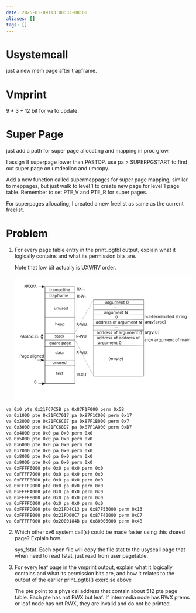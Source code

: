 ```yaml
---
date: 2025-01-09T13:00:33+08:00
aliases: []
tags: []
---
```


# Usystemcall

just a new mem page after trapframe.

# Vmprint

9 * 3 + 12 bit for va to update.

# Super Page

just add a path for super page allocating and mapping in proc grow.

I assign 8 superpage lower than PASTOP. use pa > SUPERPGSTART to find out super page on umdealloc and umcopy.

Add a new function called supermappages for super page mapping, similar to meppages, but just walk to level 1 to create new page for level 1 page table. Remember to set PTE_V and PTE_R for super pages.

For superpages allocating, I created a new freelist as same as the current freelist.

# Problem

1. For every page table entry in the print_pgtbl output, explain what it logically contains and what its permission bits are.

	Note that low bit actually is UXWRV order.

	![](attachments/processlayout.png)

```less
va 0x0 pte 0x21FC7C5B pa 0x87F1F000 perm 0x5B
va 0x1000 pte 0x21FC7017 pa 0x87F1C000 perm 0x17
va 0x2000 pte 0x21FC6C07 pa 0x87F1B000 perm 0x7
va 0x3000 pte 0x21FC68D7 pa 0x87F1A000 perm 0xD7
va 0x4000 pte 0x0 pa 0x0 perm 0x0
va 0x5000 pte 0x0 pa 0x0 perm 0x0
va 0x6000 pte 0x0 pa 0x0 perm 0x0
va 0x7000 pte 0x0 pa 0x0 perm 0x0
va 0x8000 pte 0x0 pa 0x0 perm 0x0
va 0x9000 pte 0x0 pa 0x0 perm 0x0
va 0xFFFF6000 pte 0x0 pa 0x0 perm 0x0
va 0xFFFF7000 pte 0x0 pa 0x0 perm 0x0
va 0xFFFF8000 pte 0x0 pa 0x0 perm 0x0
va 0xFFFF9000 pte 0x0 pa 0x0 perm 0x0
va 0xFFFFA000 pte 0x0 pa 0x0 perm 0x0
va 0xFFFFB000 pte 0x0 pa 0x0 perm 0x0
va 0xFFFFC000 pte 0x0 pa 0x0 perm 0x0
va 0xFFFFD000 pte 0x21FD4C13 pa 0x87F53000 perm 0x13
va 0xFFFFE000 pte 0x21FD00C7 pa 0x87F40000 perm 0xC7
va 0xFFFFF000 pte 0x2000184B pa 0x80006000 perm 0x4B
```

2. Which other xv6 system call(s) could be made faster using this shared page? Explain how.

	sys_fstat. Each open file will copy the file stat to the usyscall page that when need to read fstat, just read from user pagetable.

3. For every leaf page in the vmprint output, explain what it logically contains and what its permission bits are, and how it relates to the output of the earlier print_pgtbl() exercise above

	The pte point to a physical address that contain about 512 pte page table. Each pte has not RWX but leaf. If intermedia node has RWX prems or leaf node has not RWX, they are invalid and do not be printed.
